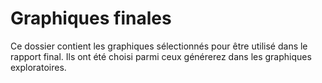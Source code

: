 # Graphiques finales

Ce dossier contient les graphiques sélectionnés pour être utilisé dans le rapport final. Ils ont été choisi parmi ceux générerez dans les graphiques exploratoires.
